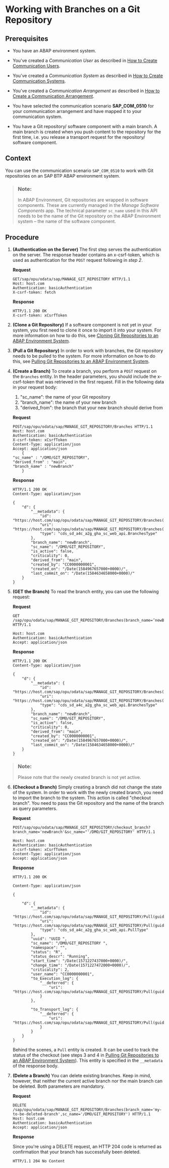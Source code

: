 <!-- loiof571353ba0c24f37bd77c8b4b8ff5530 -->

# Working with Branches on a Git Repository



<a name="loiof571353ba0c24f37bd77c8b4b8ff5530__prereq_ign_rdy_clb"/>

## Prerequisites

-   You have an ABAP environment system.

-   You’ve created a *Communication User* as described in [How to Create Communication Users](../50-administration-and-ops/how-to-create-communication-users-0377ade.md).

-   You’ve created a *Communication System* as described in [How to Create Communication Systems](https://help.sap.com/docs/btp/sap-business-technology-platform/how-to-create-communication-systems?version=Cloud).
-   You’ve created a *Communication Arrangement* as described in [How to Create a Communication Arrangement](../50-administration-and-ops/how-to-create-a-communication-arrangement-a0771f6.md).

-   You have selected the communication scenario **SAP\_COM\_0510** for your communication arrangement and have mapped it to your communication system.
-   You have a Git repository/ software component with a main branch. A main branch is created when you push content to the repository for the first time, i.e. you release a transport request for the repository/ software component.



<a name="loiof571353ba0c24f37bd77c8b4b8ff5530__context_app_2gy_clb"/>

## Context

You can use the communication scenario `SAP_COM_0510` to work with Git repositories on an SAP BTP ABAP environment system.

> ### Note:  
> In ABAP Environment, Git repositories are wrapped in software components. These are currently managed in the *Manage Software Components* app. The technical parameter `sc_name` used in this API needs to be the name of the Git repository on the ABAP Environment system – the name of the software component.



<a name="loiof571353ba0c24f37bd77c8b4b8ff5530__steps_bgs_k42_dlb"/>

## Procedure

1.  **\(Authentication on the Server\)** The first step serves the authentication on the server. The response header contains an x-csrf-token, which is used as authentication for the `POST` request following in *step 2*.

    **Request**

    ```
    GET/sap/opu/odata/sap/MANAGE_GIT_REPOSITORY HTTP/1.1
    Host: host.com
    Authentication: basicAuthentication
    X-csrf-token: fetch
    
    ```

    **Response**

    ```
    HTTP/1.1 200 OK
    X-csrf-token: xCsrfToken
    
    ```

2.  **\(Clone a Git Repository\)** If a software component is not yet in your system, you first need to clone it once to import it into your system. For more information on how to do this, see [Cloning Git Repositories to an ABAP Environment System](cloning-git-repositories-to-an-abap-environment-system-0552763.md).

3.  **\(Pull a Git Repository\)** In order to work with branches, the Git repository needs to be pulled to the system. For more information on how to do this, see [Pulling Git Repositories to an ABAP Environment System](pulling-git-repositories-to-an-abap-environment-system-80a8d52.md).

4.  **\(Create a Branch\)** To create a branch, you perform a `POST` request on the `Branches` entity. In the header parameters, you should include the x-csrf-token that was retrieved in the first request. Fill in the following data in your request body:

    1.  "sc\_name": the name of your Git repository
    2.  "branch\_name": the name of your new branch
    3.  "derived\_from": the branch that your new branch should derive from

    **Request**

    ```
    POST/sap/opu/odata/sap/MANAGE_GIT_REPOSITORY/Branches HTTP/1.1
    Host: host.com
    Authentication: basicAuthentication
    X-csrf-token: xCsrfToken
    Content-Type: application/json
    Accept: application/json
    	{
    "sc_name" : "/DMO/GIT_REPOSITORY",
    "derived_from" : "main",
    "branch_name" : "newBranch"
    	}
    ```

    **Response**

    ```
    HTTP/1.1 200 OK
    Content-Type: application/json
    
    {
    	"d": {
    		"__metadata": {
    			"id": "https://host.com/sap/opu/odata/sap/MANAGE_GIT_REPOSITORY/Branches(branch_name='newBranch',sc_name='/DMO/GIT_REPOSITORY')",
    			"uri": "https://host.com/sap/opu/odata/sap/MANAGE_GIT_REPOSITORY/Branches(branch_name='newBranch',sc_name='/DMO/GIT_REPOSITORY')",
    			"type": "cds_sd_a4c_a2g_gha_sc_web_api.BranchesType"
    		},
    		"branch_name": "newBranch",
    		"sc_name": "/DMO/GIT_REPOSITORY",
    		"is_active": false,
    		"criticality": 0,
    		"derived_from": "main",
    		"created_by": "CC0000000001",
    		"created_on": "/Date(1584967657000+0000)/",
    		"last_commit_on": "/Date(1584634658000+0000)/"
    	}
    }
    ```

5.  **\(GET the Branch\)** To read the branch entity, you can use the following request:

    **Request**

    ```
    GET /sap/opu/odata/sap/MANAGE_GIT_REPOSITORY/Branches(branch_name=’newBranch’,sc_name=’/DMO/GIT_REPOSITORY’ HTTP/1.1
    
    Host: host.com
    Authentication: basicAuthentication
    Accept: application/json
    ```

    **Response**

    ```
    HTTP/1.1 200 OK
    Content-Type: application/json
    
    {
    	"d": {
    		"__metadata": {
    			"id": "https://host.com/sap/opu/odata/sap/MANAGE_GIT_REPOSITORY/Branches(branch_name='newBranch',sc_name='/DMO/GIT_REPOSITORY')",
    			"uri": "https://host.com/sap/opu/odata/sap/MANAGE_GIT_REPOSITORY/Branches(branch_name='newBranch',sc_name='/DMO/GIT_REPOSITORY')",
    			"type": "cds_sd_a4c_a2g_gha_sc_web_api.BranchesType"
    		},
    		"branch_name": "newBranch",
    		"sc_name": "/DMO/GIT_REPOSITORY",
    		"is_active": false,
    		"criticality": 0,
    		"derived_from": "main",
    		"created_by": "CC0000000001",
    		"created_on": "/Date(1584967657000+0000)/",
    		"last_commit_on": "/Date(1584634658000+0000)/"
    	}
    }
    ```


> ### Note:  
> Please note that the newly created branch is not yet active.

6.  **\(Checkout a Branch\)** Simply creating a branch did not change the state of the system. In order to work with the newly created branch, you need to import the branch to the system. This action is called "checkout branch". You need to pass the Git repository and the name of the branch as query parameters.

    **Request**

    ```
    POST/sap/opu/odata/sap/MANAGE_GIT_REPOSITORY/checkout_branch?branch_name='newBranch'&sc_name="'/DMO/GIT_REPOSITORY' HTTP/1.1
    
    Host: host.com
    Authentication: basicAuthentication
    X-csrf-token: xCsrfToken
    Content-Type: application/json
    Accept: application/json
    ```

    **Response**

    ```
    HTTP/1.1 200 OK
    
    Content-Type: application/json
    
    {
    
    	"d": {
    		"__metadata": {
    			"id": "https://host.com/sap/opu/odata/sap/MANAGE_GIT_REPOSITORY/Pull(guid’UUID’)", 
    			"uri": "https://host.com/sap/opu/odata/sap/MANAGE_GIT_REPOSITORY/Pull(guid’UUID’)", 
    			"type": "cds_sd_a4c_a2g_gha_sc_web_api.PullType"
    		},
    		"uuid": "UUID ",
    		"sc_name": "/DMO/GIT_REPOSITORY ",
    		"namespace": "",
    		"status": "R",
    		"status_descr": "Running",
    		"start_time": "/Date(1571227437000+0000)/",
    		"change_time": "/Date(1571227472000+0000)/",
    		"criticality": 2,
    		"user_name": "CC0000000001",
    		"to_Execution_log": {
    			"__deferred": {
    				"uri": "https://host.com/sap/opu/odata/sap/MANAGE_GIT_REPOSITORY/Pull(guid’UUID’)/to_Execution_log"
    			}
    		},
    
    		"to_Transport_log": {
    			"__deferred": {
    				"uri": "https://host.com/sap/opu/odata/sap/MANAGE_GIT_REPOSITORY/Pull(guid’UUID’)/to_Transport_log"
    			}
    		}
    	}
    }
    ```

    Behind the scenes, a `Pull` entity is created. It can be used to track the status of the checkout \(see steps 3 and 4 in [Pulling Git Repositories to an ABAP Environment System](pulling-git-repositories-to-an-abap-environment-system-80a8d52.md)\). This entity is specified in the `__metadata` of the response body.

7.  **\(Delete a Branch\)** You can delete existing branches. Keep in mind, however, that neither the current active branch nor the main branch can be deleted. Both parameters are mandatory.

    **Request**

    ```
    DELETE /sap/opu/odata/sap/MANAGE_GIT_REPOSITORY/Branches(branch_name='my-to-be-deleted-branch',sc_name='/DMO/GIT_REPOSITORY') HTTP/1.1
    Host: host.com
    Authentication: basicAuthentication
    Accept: application/json
    
    ```

    **Response**

    Since you're using a DELETE request, an HTTP 204 code is returned as confirmation that your branch has successfully been deleted.

    ```
    HTTP/1.1 204 No Content
    ```



